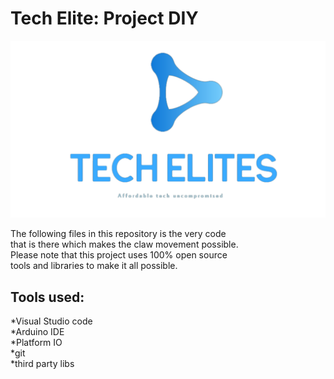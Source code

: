 # Tech Elite: Project DIY

![company logo](TechElitesLogo.png)

The following files in this repository is the very code <br>
that is there which makes the claw movement possible. <br> 
Please note that this project uses 100% open source <br> 
tools and libraries to make it all possible. <br>

## Tools used: <br>
*Visual Studio code <br>
*Arduino IDE <br>
*Platform IO <br>
*git <br>
*third party libs <br>
